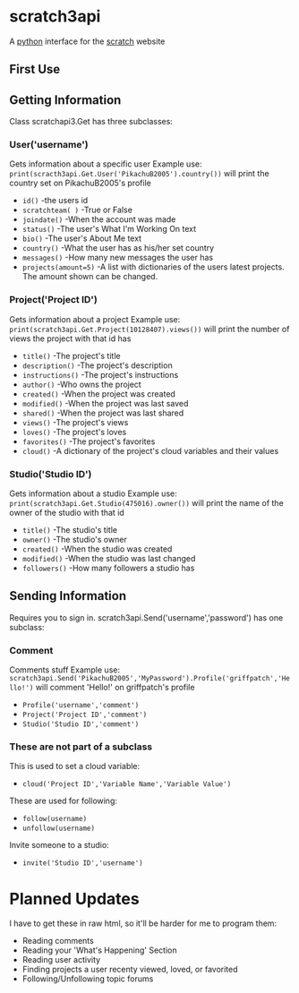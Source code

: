 #  **scratch3api**

A [python](www.python.com) interface for the [scratch](www.scratch.com) website
## First Use

## Getting Information
Class scratchapi3.Get has three subclasses:
### User('username')
Gets information about a specific user
Example use:
`print(scracth3api.Get.User('PikachuB2005').country())` will print the country set on PikachuB2005's profile
* `id()` -the users id
* `scratchteam(
)` -True or False
* `joindate()` -When the account was made
* `status()` -The user's What I'm Working On text
* `bio()` -The user's About Me text
* `country()` -What the user has as his/her set country
* `messages()` -How many new messages the user has
* `projects(amount=5)` -A list with dictionaries of the users latest projects. The amount shown can be changed.
### Project('Project ID')
Gets information about a project
Example use:
`print(scratch3api.Get.Project(10128407).views())` will print the number of views the project with that id has
* `title()` -The project's title
* `description()` -The project's description
* `instructions()` -The project's instructions
* `author()` -Who owns the project
* `created()` -When the project was created
* `modified()` -When the project was last saved
* `shared()` -When the project was last shared
* `views()` -The project's views
* `loves()` -The project's loves
* `favorites()` -The project's favorites
* `cloud()` -A dictionary of the project's cloud variables and their values
### Studio('Studio ID')
Gets information about a studio
Example use:
`print(scratch3api.Get.Studio(475016).owner())` will print the name of the owner of the studio with that id
* `title()` -The studio's title
* `owner()` -The studio's owner
* `created()` -When the studio was created
* `modified()` -When the studio was last changed
* `followers()` -How many followers a studio has
## Sending Information
Requires you to sign in.
scratch3api.Send('username','password') has one subclass:
### Comment
Comments stuff
Example use:
`scratch3api.Send('PikachuB2005','MyPassword').Profile('griffpatch','Hello!')` will comment 'Hello!' on griffpatch's profile
* `Profile('username','comment')`
* `Project('Project ID','comment')`
* `Studio('Studio ID','comment')`
### These are not part of a subclass
This is used to set a cloud variable:
* `cloud('Project ID','Variable Name','Variable Value')`

These are used for following:
* `follow(username)`
* `unfollow(username)`

Invite someone to a studio:
* `invite('Studio ID','username')`

# Planned Updates
I have to get these in raw html, so it'll be harder for me to program them:
* Reading comments
* Reading your 'What's Happening' Section
* Reading user activity
* Finding projects a user recenty viewed, loved, or favorited
* Following/Unfollowing topic forums
